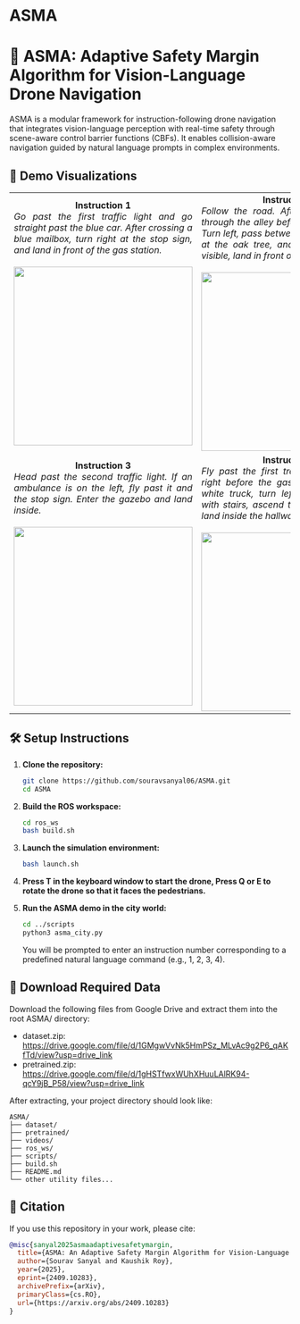# ASMA

# 🧠 ASMA: Adaptive Safety Margin Algorithm for Vision-Language Drone Navigation

ASMA is a modular framework for instruction-following drone navigation that integrates vision-language perception with real-time safety through scene-aware control barrier functions (CBFs). It enables collision-aware navigation guided by natural language prompts in complex environments.


## 🎥 Demo Visualizations

<table>
  <tr>
    <td align="center" width="50%">
      <b>Instruction 1</b><br>
      <div align="justify">
        <em>Go past the first traffic light and go straight past the blue car. After crossing a blue mailbox, turn right at the stop sign, and land in front of the gas station.</em>
      </div>
      <br>
      <img src="media/cmd1.gif" width="320px">
    </td>
    <td align="center" width="50%">
      <b>Instruction 2</b><br>
      <div align="justify">
        <em>Follow the road. After the crossing, fly through the alley before the blue mailbox. Turn left, pass between buildings, turn left at the oak tree, and if a white truck is visible, land in front of it.</em>
      </div>
      <br>
      <img src="media/cmd2.gif" width="320px">
    </td>
  </tr>
  <tr>
    <td align="center" width="50%">
      <b>Instruction 3</b><br>
      <div align="justify">
        <em>Head past the second traffic light. If an ambulance is on the left, fly past it and the stop sign. Enter the gazebo and land inside.</em>
      </div>
      <br>
      <img src="media/cmd3.gif" width="320px">
    </td>
    <td align="center" width="50%">
      <b>Instruction 4</b><br>
      <div align="justify">
        <em>Fly past the first traffic light, then turn right before the gas station. Before the white truck, turn left. At the apartment with stairs, ascend to the third floor and land inside the hallway.</em>
      </div>
      <br>
      <img src="media/cmd4.gif" width="320px">
    </td>
  </tr>
</table>


## 🛠️ Setup Instructions

1. **Clone the repository:**

    ```bash
    git clone https://github.com/souravsanyal06/ASMA.git
    cd ASMA
    ```

2. **Build the ROS workspace:**

    ```bash
    cd ros_ws
    bash build.sh
    ```
3. **Launch the simulation environment:**
    ```bash
    bash launch.sh
    ```
4. **Press T in the keyboard window to start the drone, Press Q or E to rotate the drone so that it faces the pedestrians.**

5. **Run the ASMA demo in the city world:**

    ```bash
    cd ../scripts
    python3 asma_city.py
    ```

    You will be prompted to enter an instruction number corresponding to a predefined natural language command (e.g., 1, 2, 3, 4).

## 📁 Download Required Data

Download the following files from Google Drive and extract them into the root ASMA/ directory:

- dataset.zip: https://drive.google.com/file/d/1GMgwVvNk5HmPSz_MLvAc9g2P6_qAKfTd/view?usp=drive_link
- pretrained.zip: https://drive.google.com/file/d/1gHSTfwxWUhXHuuLAlRK94-qcY9jB_P58/view?usp=drive_link

After extracting, your project directory should look like:

```
ASMA/
├── dataset/
├── pretrained/
├── videos/
├── ros_ws/
├── scripts/
├── build.sh
├── README.md
└── other utility files...
```


## 🧾 Citation

If you use this repository in your work, please cite:

```bibtex
@misc{sanyal2025asmaadaptivesafetymargin,
  title={ASMA: An Adaptive Safety Margin Algorithm for Vision-Language Drone Navigation via Scene-Aware Control Barrier Functions}, 
  author={Sourav Sanyal and Kaushik Roy},
  year={2025},
  eprint={2409.10283},
  archivePrefix={arXiv},
  primaryClass={cs.RO},
  url={https://arxiv.org/abs/2409.10283}
}
```

